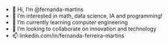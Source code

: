 - 👋 Hi, I’m @fernanda-martins
- 👀 I’m interested in math, data science, IA and programming!
- 🌱 I’m currently learning computer engineering
- 💞️ I’m looking to collaborate on innovation and technology
- 📫 linkedin.com/in/fernanda-ferreira-martins
